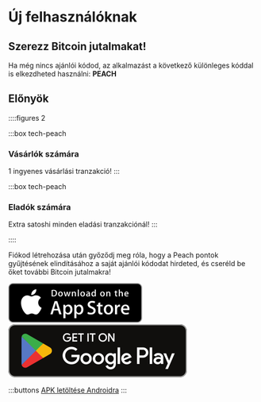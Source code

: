 # Új felhasználóknak
## Szerezz Bitcoin jutalmakat!

Ha még nincs ajánlói kódod, az alkalmazást a következő különleges kóddal is elkezdheted használni: **PEACH**

## Előnyök
::::figures 2

:::box tech-peach
### Vásárlók számára
1 ingyenes vásárlási tranzakció!
:::

:::box tech-peach
### Eladók számára
Extra satoshi minden eladási tranzakciónál!
:::

::::

Fiókod létrehozása után győződj meg róla, hogy a Peach pontok gyűjtésének elindításához a saját ajánlói kódodat hirdeted, és cseréld be őket további Bitcoin jutalmakra!

<div>
  <div class="md:flex items-end">
    <a href="https://testflight.apple.com/join/wfSPFEWG"><img class="h-180px md:h-90px" src="/img/home/download-on-the-app-store.svg" alt="Letöltés az Apple Áruházból"></a>
    <a class="md:ml-4" href="https://play.google.com/store/apps/details?id=com.peachbitcoin.peach.mainnet"><img class="h-180px md:h-90px" src="/img/home/get-it-on-google-play.svg" alt="Töltsd le a Google Play-ből"></a>
  </div>

  :::buttons
  [APK letöltése Androidra](/hu/apk/)
  :::

</div>

